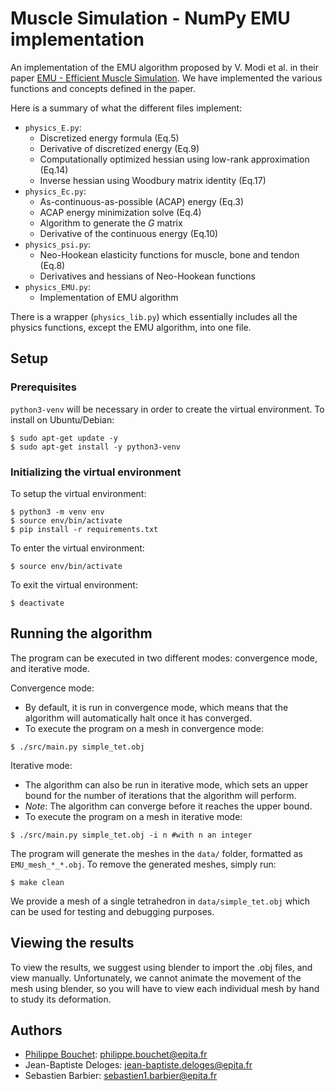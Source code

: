 # Muscle Simulation - NumPy EMU implementation 

An implementation of the EMU algorithm proposed by V. Modi et al. in their paper [EMU - Efficient Muscle Simulation](https://www.dgp.toronto.edu/projects/efficient-muscles/emu.pdf). We have implemented the various functions and concepts defined in the paper.

Here is a summary of what the different files implement:

- `physics_E.py`:
    - Discretized energy formula (Eq.5)
    - Derivative of discretized energy (Eq.9)
    - Computationally optimized hessian using low-rank approximation (Eq.14)
    - Inverse hessian using Woodbury matrix identity (Eq.17)
- `physics_Ec.py`:
    - As-continuous-as-possible (ACAP) energy (Eq.3)
    - ACAP energy minimization solve (Eq.4)
    - Algorithm to generate the $G$ matrix
    - Derivative of the continuous energy (Eq.10)
- `physics_psi.py`:
    - Neo-Hookean elasticity functions for muscle, bone and tendon (Eq.8)
    - Derivatives and hessians of Neo-Hookean functions
- `physics_EMU.py`:
    - Implementation of EMU algorithm

There is a wrapper (`physics_lib.py`) which essentially includes all the physics functions, except the EMU algorithm, into one file. 

## Setup

### Prerequisites

`python3-venv` will be necessary in order to create the virtual environment. To install on Ubuntu/Debian:
```console
$ sudo apt-get update -y
$ sudo apt-get install -y python3-venv 
```

### Initializing the virtual environment

To setup the virtual environment:

```console
$ python3 -m venv env
$ source env/bin/activate
$ pip install -r requirements.txt
```

To enter the virtual environment:
```console
$ source env/bin/activate
```

To exit the virtual environment:
```
$ deactivate
```

## Running the algorithm

The program can be executed in two different modes: convergence mode, and iterative mode.

Convergence mode:
- By default, it is run in convergence mode, which means that the algorithm will automatically halt once it has converged.
- To execute the program on a mesh in convergence mode:
```console
$ ./src/main.py simple_tet.obj
```

Iterative mode:
- The algorithm can also be run in iterative mode, which sets an upper bound for the number of iterations that the algorithm will perform.
- *Note*: The algorithm can converge before it reaches the upper bound.
- To execute the program on a mesh in iterative mode:
```console
$ ./src/main.py simple_tet.obj -i n #with n an integer
```

The program will generate the meshes in the `data/` folder, formatted as `EMU_mesh_*_*.obj`. To remove the generated meshes, simply run:

```console
$ make clean
```

We provide a mesh of a single tetrahedron in `data/simple_tet.obj` which can be used for testing and debugging purposes.

## Viewing the results

To view the results, we suggest using blender to import the .obj files, and view manually. Unfortunately, we cannot animate the movement of the mesh using blender, so you will have to view each individual mesh by hand to study its deformation.

## Authors
- [Philippe Bouchet](https://github.com/sudomane): philippe.bouchet@epita.fr
- Jean-Baptiste Deloges: jean-baptiste.deloges@epita.fr
- Sebastien Barbier: sebastien1.barbier@epita.fr